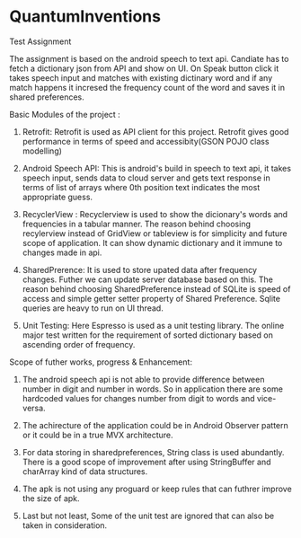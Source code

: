# QuantumInventions
Test Assignment

The assignment is based on the android speech to text api. Candiate has to fetch a dictionary json from API and show on UI. On Speak button 
click it takes speech input and matches with existing dictinary word and if any match happens it incresed the frequency count of the word and saves it in shared preferences.


Basic Modules of the project :

1. Retrofit: Retrofit is used as API client for this project. Retrofit gives good performance in terms of speed and accessibity(GSON POJO class modelling)

2. Android Speech API: This is android's build in speech to text api, it takes speech input, sends data to cloud server and gets text response in terms of list of arrays where 0th position text indicates the most appropriate guess.

3. RecyclerView : Recyclerview is used to show the dicionary's words and frequencies in a tabular manner. The reason behind choosing recylerview instead of GridView or tableview is for simplicity and future scope of application. It can show dynamic dictionary and it 
immune to changes made in api.

4. SharedPrerence: It is used to store upated data after frequency changes. Futher we can update server database based on this. 
The reason behind choosing SharedPreference instead of SQLite is speed of access and simple getter setter property of Shared Preference.
Sqlite queries are heavy to run on UI thread.

5. Unit Testing: Here Espresso is used as a unit testing library. The online major test written for the requirement of sorted dictionary based on ascending order of frequency.


Scope of futher works, progress & Enhancement:

1. The android speech api is not able to provide difference between number in digit and number in words. So in application there are some hardcoded values for changes number from digit to words and vice-versa.

2. The achirecture of the application could be in Android Observer pattern or it could be in a true MVX architecture.

3. For data storing in sharedpreferences, String class is used abundantly. There is a good scope of improvement after using StringBuffer and charArray kind of data structures.

4. The apk is not using any proguard or keep rules that can futhrer improve the size of apk.

5. Last but not least, Some of the unit test are ignored that can also be taken in consideration.
